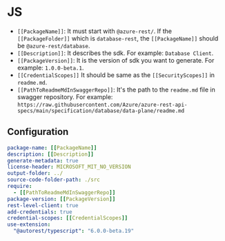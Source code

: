 # JS

- `[[PackageName]]`: It must start with `@azure-rest/`. If the `[[PackageFolder]]` which is `database-rest`, the `[[PackageName]]` should be `@azure-rest/database`.
- `[[Description]]`: It describes the sdk. For example: `Database Client`.
- `[[PackageVersion]]`: It is the version of sdk you want to generate. For example: `1.0.0-beta.1`.
- `[[CredentialScopes]]` It should be same as the `[[SecurityScopes]]` in `readme.md`.
- `[[PathToReadmeMdInSwaggerRepo]]`: It's the path to the `readme.md` file in swagger repository. For example:  `https://raw.githubusercontent.com/Azure/azure-rest-api-specs/main/specification/database/data-plane/readme.md`

## Configuration

```yaml
package-name: [[PackageName]]
description: [[Description]]
generate-metadata: true
license-header: MICROSOFT_MIT_NO_VERSION
output-folder: ../
source-code-folder-path: ./src
require:
  - [[PathToReadmeMdInSwaggerRepo]]
package-version: [[PackageVersion]]
rest-level-client: true
add-credentials: true
credential-scopes: [[CredentialScopes]]
use-extension:
  "@autorest/typescript": "6.0.0-beta.19"
```